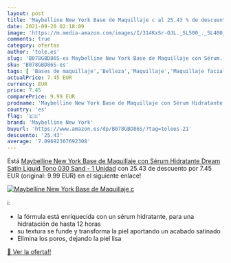```yaml
---
layout: post
title: 'Maybelline New York Base de Maquillaje c al 25.43 % de descuento'
date: 2021-09-20 02:18:09
image: 'https://m.media-amazon.com/images/I/314KxSr-OJL._SL500_._SL400_.jpg'
comments: true
category: ofertas
author: 'tole.es'
slug: 'B078GBD86S-es Maybelline New York Base de Maquillaje con Sérum...'
sku: 'B078GBD86S-es'
tags: [ 'Bases de maquillaje','Belleza','Maquillaje','Maquillaje facial','maquillaje','maybelline','maybelline new york', ]
actualPrice: 7.45 EUR
currency: EUR
price: 7.45
comparePrice: 9.99 EUR
prodname: 'Maybelline New York Base de Maquillaje con Sérum Hidratante Dream Satin Liquid  Tono 030 Sand - 1 Unidad'
country: 'es'
flag: '🇪🇸'
brand: 'Maybelline New York'
buyurl: 'https://www.amazon.es/dp/B078GBD86S/?tag=tolees-21'
descuento: '25.43'
average: '7.09692307692308'
---
```


Está [Maybelline New York Base de Maquillaje con Sérum Hidratante Dream Satin Liquid  Tono 030 Sand - 1 Unidad](https://www.amazon.es/dp/B078GBD86S/?tag=tolees-21) con 25.43 de descuento por 7.45 EUR (original: 9.99 EUR) en el siguiente enlace!

[![Maybelline New York Base de Maquillaje c](https://m.media-amazon.com/images/I/314KxSr-OJL._SL500_._SL400_.jpg)](https://www.amazon.es/dp/B078GBD86S/?tag=tolees-21)

ℹ️:

- la fórmula está enriquecida con un sérum hidratante, para una hidratación de hasta 12 horas
- su textura se funde y transforma la piel aportando un acabado satinado
- Elimina los poros, dejando la piel lisa

[🛒 Ver la oferta!!](https://www.amazon.es/dp/B078GBD86S/?tag=tolees-21)
